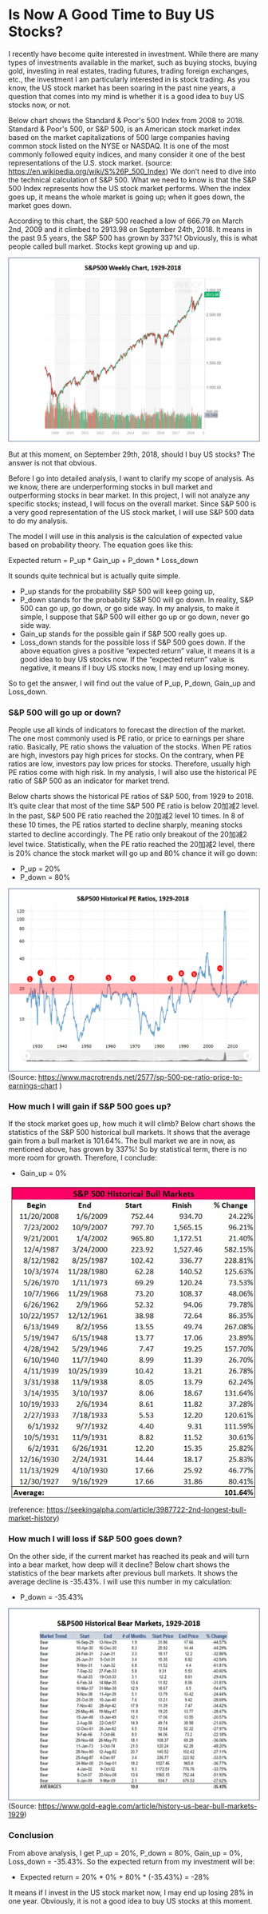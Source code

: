 # Is Now A Good Time to Buy US Stocks?

I recently have become quite interested in investment. While there are many types of investments available in the market, such as buying stocks, buying gold, investing in real estates, trading futures, trading foreign exchanges, etc., the investment I am particularly interested in is stock trading. As you know, the US stock market has been soaring in the past nine years, a question that comes into my mind is whether it is a good idea to buy US stocks now, or not.  

Below chart shows the Standard & Poor's 500 Index from 2008 to 2018. Standard & Poor's 500, or S&P 500, is an American stock market index based on the market capitalizations of 500 large companies having common stock listed on the NYSE or NASDAQ. It is one of the most commonly followed equity indices, and many consider it one of the best representations of the U.S. stock market. (source: https://en.wikipedia.org/wiki/S%26P_500_Index) We don’t need to dive into the technical calculation of S&P 500. What we need to know is that the S&P 500 Index represents how the US stock market performs. When the index goes up, it means the whole market is going up; when it goes down, the market goes down.  

According to this chart, the S&P 500 reached a low of 666.79 on March 2nd, 2009 and it climbed to 2913.98 on September 24th, 2018. It means in the past 9.5 years, the S&P 500 has grown by 337%! Obviously, this is what people called bull market. Stocks kept growing up and up.  

!["S&P500-Weekly-Chart_1929-2018"](../images/SP500-Weekly-Chart-2008-2018.JPG)

But at this moment, on September 29th, 2018, should I buy US stocks? The answer is not that obvious.  

Before I go into detailed analysis, I want to clarify my scope of analysis. As we know, there are underperforming stocks in bull market and outperforming stocks in bear market. In this project, I will not analyze any specific stocks; instead, I will focus on the overall market. Since S&P 500 is a very good representation of the US stock market, I will use S&P 500 data to do my analysis.  

The model I will use in this analysis is the calculation of expected value based on probability theory. The equation goes like this:  

Expected return = P_up \* Gain_up + P_down \* Loss_down  

It sounds quite technical but is actually quite simple.  
-	P_up stands for the probability S&P 500 will keep going up,
-	P_down stands for the probability S&P 500 will go down. In reality, S&P 500 can go up, go down, or go side way. In my analysis, to make it simple, I suppose that S&P 500 will either go up or go down, never go side way.
-	Gain_up stands for the possible gain if S&P 500 really goes up.
-	Loss_down stands for the possible loss if S&P 500 goes down.
If the above equation gives a positive “expected return” value, it means it is a good idea to buy US stocks now. If the “expected return” value is negative, it means if I buy US stocks now, I may end up losing money.  

So to get the answer, I will find out the value of P_up, P_down, Gain_up and Loss_down.

### S&P 500 will go up or down?  
People use all kinds of indicators to forecast the direction of the market. The one most commonly used is PE ratio, or price to earnings per share ratio. Basically, PE ratio shows the valuation of the stocks. When PE ratios are high, investors pay high prices for stocks. On the contrary, when PE ratios are low, investors pay low prices for stocks. Therefore, usually high PE ratios come with high risk. In my analysis, I will also use the historical PE ratio of S&P 500 as an indicator for market trend.  

Below charts shows the historical PE ratios of S&P 500, from 1929 to 2018. It’s quite clear that most of the time S&P 500 PE ratio is below 20加减2 level. In the past, S&P 500 PE ratio reached the 20加减2 level 10 times. In 8 of these 10 times, the PE ratios started to decline sharply, meaning stocks started to decline accordingly. The PE ratio only breakout of the 20加减2 level twice. Statistically, when the PE ratio reached the 20加减2 level, there is 20% chance the stock market will go up and 80% chance it will go down:   
- P_up = 20%  
- P_down = 80%  

!["S&P500-Historical-PE-Ratio_1929-2018"](../images/SP500-Historical-PE-Ratios.JPG)  
(Source: https://www.macrotrends.net/2577/sp-500-pe-ratio-price-to-earnings-chart )

### How much I will gain if S&P 500 goes up?
If the stock market goes up, how much it will climb? Below chart shows the statistics of the S&P 500 historical bull markets. It shows that the average gain from a bull market is 101.64%. The bull market we are in now, as mentioned above, has grown by 337%! So by statistical term, there is no more room for growth. Therefore, I conclude:  
- Gain_up = 0%

!["S&P500-Historical-Bull-Markets"](../images/SP500-Historical-Bull-Markets.JPG)  
(reference: https://seekingalpha.com/article/3987722-2nd-longest-bull-market-history)

### How much I will loss if S&P 500 goes down?
On the other side, if the current market has reached its peak and will turn into a bear market, how deep will it decline? Below chart shows the statistics of the bear markets after previous bull markets. It shows the average decline is -35.43%. I will use this number in my calculation:  
- P_down = -35.43%

!["S&P500-Historical-Bear-Markets"](../images/SP500-Historical-Bear-Markets.JPG)  
(Source: https://www.gold-eagle.com/article/history-us-bear-bull-markets-1929)

### Conclusion
From above analysis, I get P_up = 20%, P_down = 80%, Gain_up = 0%, Loss_down = -35.43%. So the expected return from my investment will be:  
- Expected return = 20% \* 0% + 80% \* (-35.43%) = -28%  

It means if I invest in the US stock market now, I may end up losing 28% in one year. Obviously, it is not a good idea to buy US stocks at this moment.
